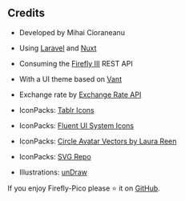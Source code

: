 ## Credits

- Developed by Mihai Cioraneanu
- Using [Laravel](https://laravel.com/) and [Nuxt](https://nuxt.com/)
- Consuming the [Firefly III](https://www.firefly-iii.org) REST API
- With a UI theme based on [Vant](https://vant-ui.github.io)
- Exchange rate by [Exchange Rate API](https://www.exchangerate-api.com)


- IconPacks: [Tablr Icons](https://tabler.io/icons)
- IconPacks: [Fluent UI System Icons](https://github.com/microsoft/fluentui)
- IconPacks: [Circle Avatar Vectors by Laura Reen](https://www.svgrepo.com/author/Laura%20Reen)
- IconPacks: [SVG Repo](https://www.svgrepo.com/)
- Illustrations: [unDraw](https://undraw.co)

If you enjoy Firefly-Pico please ⭐️ it on [GitHub](https://github.com/cioraneanu/firefly-pico).